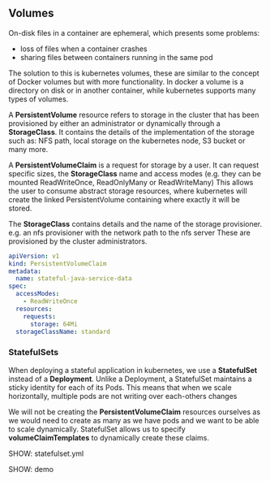 ## Volumes

On-disk files in a container are ephemeral, which presents some problems:
* loss of files when a container crashes
* sharing files between containers running in the same pod

The solution to this is kubernetes volumes, these are similar to the concept of Docker volumes but with more functionality.
In docker a volume is a directory on disk or in another container, while kubernetes supports many types of volumes.

A **PersistentVolume** resource refers to storage in the cluster that has been provisioned by either an administrator or dynamically through a **StorageClass**. 
It contains the details of the implementation of the storage such as: NFS path, local storage on the kubernetes node, S3 bucket or many more.

A **PersistentVolumeClaim** is a request for storage by a user. It can request specific sizes, the **StorageClass** name and access modes (e.g. they can be mounted ReadWriteOnce, ReadOnlyMany or ReadWriteMany)
This allows the user to consume abstract storage resources, where kubernetes will create the linked PersistentVolume containing where exactly it will be stored.

The **StorageClass** contains details and the name of the storage provisioner. e.g. an nfs provisioner with the network path to the nfs server
These are provisioned by the cluster administrators.

```yaml
apiVersion: v1
kind: PersistentVolumeClaim
metadata:
  name: stateful-java-service-data
spec:
  accessModes:
    - ReadWriteOnce
  resources:
    requests:
      storage: 64Mi
  storageClassName: standard
```

### StatefulSets

When deploying a stateful application in kubernetes, we use a **StatefulSet** instead of a **Deployment**.
Unlike a Deployment, a StatefulSet maintains a sticky identity for each of its Pods. 
This means that when we scale horizontally, multiple pods are not writing over each-others changes

We will not be creating the **PersistentVolumeClaim** resources ourselves as we would need to create as many as we have pods and we want to be able to scale dynamically.
StatefulSet allows us to specify **volumeClaimTemplates** to dynamically create these claims.

SHOW: statefulset.yml

SHOW: demo
